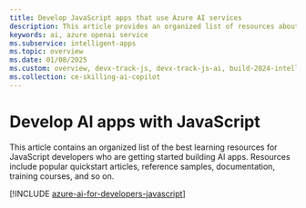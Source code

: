```yaml
---
title: Develop JavaScript apps that use Azure AI services
description: This article provides an organized list of resources about Azure AI scenarios for JavaScript developers, including documentation and code samples.
keywords: ai, azure openai service
ms.subservice: intelligent-apps
ms.topic: overview
ms.date: 01/08/2025
ms.custom: overview, devx-track-js, devx-track-js-ai, build-2024-intelligent-apps
ms.collection: ce-skilling-ai-copilot
---
```


# Develop AI apps with JavaScript

This article contains an organized list of the best learning resources for JavaScript developers who are getting started building AI apps. Resources include popular quickstart articles, reference samples, documentation, training courses, and so on.

[!INCLUDE [azure-ai-for-developers-javascript](../../ai/includes/azure-ai-for-developers-javascript.md)]
